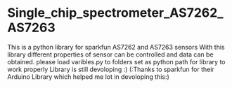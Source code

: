 # Single_chip_spectrometer_AS7262_AS7263
This is a python library for sparkfun AS7262 and AS7263 sensors
With this library different properties of sensor can be controlled and data can 
be obtained.
please load varibles.py to folders set as python path for library to work properly
Library is still devoloping :)
(:Thanks to sparkfun for their Arduino Library which helped me lot in devoloping this:)
